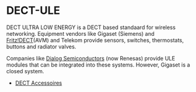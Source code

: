 # DECT-ULE

DECT ULTRA LOW ENERGY is a DECT based standaard for wireless networking. Equipment vendors like Gigaset (Siemens) and [Fritz!DECT](https://avm.de/produkte/fritzdect/)(AVM) and Telekom provide sensors, switches, thermostats, buttons and radiator valves.

Companies like [Dialog Semiconductors](https://www.dialog-semiconductor.com/products/dect) (now Renesas) provide ULE modules that can be integrated into these systems. However, Gigaset is a closed system.

<more to come>


- [DECT Accessoires](https://boxmatrix.info/wiki/DECT-Accessories)

